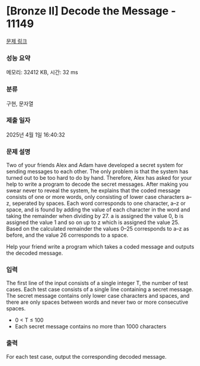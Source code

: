# [Bronze II] Decode the Message - 11149 

[문제 링크](https://www.acmicpc.net/problem/11149) 

### 성능 요약

메모리: 32412 KB, 시간: 32 ms

### 분류

구현, 문자열

### 제출 일자

2025년 4월 1일 16:40:32

### 문제 설명

<p>Two of your friends Alex and Adam have developed a secret system for sending messages to each other. The only problem is that the system has turned out to be too hard to do by hand. Therefore, Alex has asked for your help to write a program to decode the secret messages. After making you swear never to reveal the system, he explains that the coded message consists of one or more words, only consisting of lower case characters a–z, seperated by spaces. Each word corresponds to one character, a–z or space, and is found by adding the value of each character in the word and taking the remainder when dividing by 27. a is assigned the value 0, b is assigned the value 1 and so on up to z which is assigned the value 25. Based on the calculated remainder the values 0–25 corresponds to a–z as before, and the value 26 corresponds to a space.</p>

<p>Help your friend write a program which takes a coded message and outputs the decoded message.</p>

### 입력 

 <p>The first line of the input consists of a single integer T, the number of test cases. Each test case consists of a single line containing a secret message. The secret message contains only lower case characters and spaces, and there are only spaces between words and never two or more consecutive spaces.</p>

<ul>
	<li>0 < T ≤ 100</li>
	<li>Each secret message contains no more than 1000 characters</li>
</ul>

### 출력 

 <p>For each test case, output the corresponding decoded message.</p>

